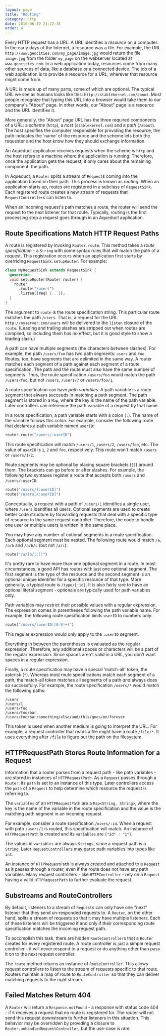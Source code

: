 ```yaml
---
layout: page
title: "Routing"
category: http
date: 2016-06-19 21:22:35
order: 4
---
```


Every HTTP request has a URL. A URL identifies a *resource* on a computer. In the early days of the Internet, a resource was a file. For example, the URL `http://www.geocities.com/my_page/image.jpg` would return the file `image.jpg` from the folder `my_page` on the webserver located at `www.geocities.com`. In a web application today, resources come from many other sources of data, like a database or a connected device. The job of a web application is to provide a resource for a URL, wherever that resource might come from.

A URL is made up of many parts, some of which are optional. The typical URL we see as humans looks like this: `http://stablekernel.com/about`. Most people recognize that typing this URL into a browser would take them to our company's "About" page. In other words, our "About" page is a resource and the URL identifies it.

More generally, the "About" page URL has the three required components of a URL: a *scheme* (`http`), a *host* (`stablekernel.com`) and a *path* (`/about`). The host specifies the computer responsible for providing the resource, the path indicates the 'name' of the resource and the scheme lets both the requester and the host know how they should exchange information.

An Aqueduct application receives requests when the scheme is `http` and the host refers to a machine where the application is running. Therefore, once the application gets the request, it only cares about the remaining component: the path.

In Aqueduct, a `Router` splits a stream of `Request`s coming into the application based on their path. This process is known as *routing*. When an application starts up, routes are registered in a subclass of `RequestSink`. Each registered route creates a new stream of requests that `RequestController`s can listen to.

When an incoming request's path matches a route, the router will send the request to the next listener for that route. Typically, routing is the first processing step a request goes through in an Aqueduct application.

## Route Specifications Match HTTP Request Paths

A route is registered by invoking `Router.route`. This method takes a *route specification* - a `String` with some syntax rules that will match the path of a request. This registration occurs when an application first starts by overriding `RequestSink.setupRouter`. For example:

```dart
class MyRequestSink extends RequestSink {
  @override
  void setupRouter(Router router) {
    router
      .route("/users")
      .listen((req) {...});
  }
}
```

The argument to `route` is the route specification string. This particular route matches the path `/users`. That is, a request for the URL `http://myserver.com/users` will be delivered to the `listen` closure of the `route`. (Leading and trailing slashes are stripped out when routes are compiled, so including them has no effect, but it is good style to show a leading slash.)

A path can have multiple segments (the characters between slashes). For example, the path `/users/foo` has two path segments: `users` and `foo`. Routes, too, have segments that are delimited in the same way. A router matches each segment of a path against each segment of a route specification. The path and the route must also have the same number of segments. Thus, the route specification `/users/foo` would match the path `/users/foo`, but not `/users`, `/users/7` or `/users/foo/1`.

A route specification can have *path variables*. A path variable is a route segment that always succeeds in matching a path segment. The path segment is stored in a `Map`, where the key is the name of the path variable. Later controllers can reference the path variable of a request by that name.

In a route specification, a path variable starts with a colon (`:`). The name of the variable follows this colon. For example, consider the following route that declares a path variable named `userID`:

```dart
router.route("/users/:userID")
```

This route specification will match `/users/1`, `/users/2`, `/users/foo`, etc. The value of `userID` is `1`, `2` and `foo`, respectively. This route won't match `/users` or `/users/1/2`.

Route segments may be optional by placing square brackets (`[]`) around them. The brackets can go before or after slashes. For example, the following two syntaxes register a route that accepts both `/users` and `/users/:userID`:

```dart
route("/users/[:userID]")
route("/users[/:userID]")
```

Conceptually, a request with a path of `/users/1` identifies a single user, where `/users` identifies all users. Optional segments are used to create better code structure by forwarding requests that deal with a specific type of resource to the same request controller. Therefore, the code to handle one user or multiple users is written in the same place.

You may have any number of optional segments in a route specification. Each optional segment must be nested. The following route would match `/a`, `/a/b` and `/a/b/c` (but not `/a/c`):

```dart
route("/a/[b/[c]]")
```

It's pretty rare to have more than one optional segment in a route. In most circumstances, a good API has routes with just one optional segment. The first segment is the type of the resource and the second segment is an optional unique identifier for a specific resource of that type. More generally, a typical route is `/type/[:id]`. It is also fairly rare to have an optional literal segment - optionals are typically used for path variables only.

Path variables may restrict their possible values with a regular expression. The expression comes in parentheses following the path variable name. For example, the following route specification limits `userID` to numbers only:

```dart
route("/users/:userID([0-9]+)")
```

This regular expression would only apply to the `:userID` segment.

Everything in between the parentheses is evaluated as the regular expression. Therefore, any additional spaces or characters will be a part of the regular expression. Since spaces aren't valid in a URL, you don't want spaces in a regular expression.

Finally, a route specification may have a special 'match-all' token, the asterisk (`*`). Whereas most route specifications match each segment of a path, the match-all token matches all segments of a path *and* always does so successfully. For example, the route specification `/users/*` would match the following paths:

```
/users
/users/1
/users/foo
/users/foo/bar
/users/foo/bar/something/else/and/this/goes/on/forever
```

This token is used when another medium is going to interpret the URL. For example, a request controller that reads a file might have a route `/file/*`. It uses everything after `/file` to figure out the path on the filesystem.

## HTTPRequestPath Stores Route Information for a Request

Information that a router parses from a request path - like path variables - are stored in instances of `HTTPRequestPath`. As a `Request` passes through a `Router`, its `path` is set to an instance of this type. Later controllers access the `path` of a `Request` to help determine which resource the request is referring to.

The `variables` of an `HTTPRequestPath` are a `Map<String, String>`, where the key is the name of the variable in the route specification and the value is the matching path segment in an incoming request.

For example, consider a route specification `/users/:id`. When a request with path `/users/1` is routed, this specification will match. An instance of `HTTPRequestPath` is created and its `variables` are `{"id" : "1"}`.

The values in `variables` are always `String`s, since a request path is a `String`. Later `RequestController`s may parse path variables into types like `int`.

An instance of `HTTPRequestPath` is always created and attached to a `Request` as it passes through a router, even if the route does not have any path variables. Many request controllers - like `HTTPController` - rely on a `Request` having a valid `HTTPRequestPath` to further evaluate the request.

## Substreams and RouteControllers

By default, listeners to a stream of `Request`s can only have one "next" listener that they send un-responded requests to. A `Router`, on the other hand, splits a stream of requests so that it may have multiple listeners. Each of these listeners will be triggered if and only if their corresponding route specification matches the incoming request path.

To accomplish this task, there are hidden `RouteController`s that a `Router` creates for every registered route. A route controller is just a simple request controller - it will never respond to a request or do anything other than pass it on to the next request controller.

The `route` method returns an instance of `RouteController`. This allows request controllers to listen to the stream of requests specific to that route. Routers maintain a map of route to `RouteController` so that they can deliver matching requests to the right stream.

## Failed Matches Return 404

A `Router` will return a `Response.notFound` - a response with status code 404 - if it receives a request that no route is registered for. The router will not send this request downstream to further listeners in this situation. This behavior may be overridden by providing a closure to `Router.unhandledRequestController`, but the use-case is rare.
